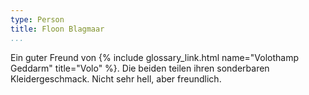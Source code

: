 ```yaml
---
type: Person
title: Floon Blagmaar
...
```


Ein guter Freund von {% include glossary_link.html name="Volothamp Geddarm" title="Volo" %}.
Die beiden teilen ihren sonderbaren Kleidergeschmack. Nicht sehr hell, aber freundlich.
